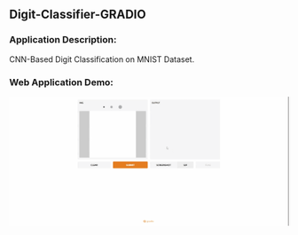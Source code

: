 ## Digit-Classifier-GRADIO

### Application Description:
CNN-Based Digit Classification on MNIST Dataset.


### Web Application Demo:
<img src="digit classifier.gif">
